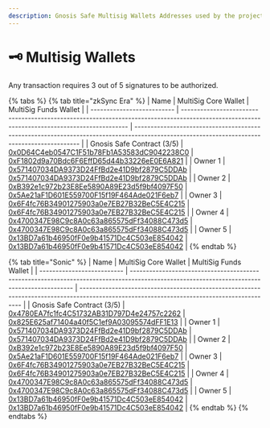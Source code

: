 ```yaml
---
description: Gnosis Safe Multisig Wallets Addresses used by the project
---
```


# 🗝️ Multisig Wallets

Any transaction requires 3 out of 5 signatures to be authorized.

{% tabs %}
{% tab title="zkSync Era" %}
| Name                       | MultiSig Core Wallet                                                                                                                        | MultiSig Funds Wallet                                                                                                                       |
| -------------------------- | ------------------------------------------------------------------------------------------------------------------------------------------- | ------------------------------------------------------------------------------------------------------------------------------------------- |
| Gnosis Safe Contract (3/5) | [0x0D64C4eb0547C1F51b78Fb1A53583dC9042238C0](https://app.safe.global/settings/setup?safe=zksync:0x0D64C4eb0547C1F51b78Fb1A53583dC9042238C0) | [0xF1802d9a70Bdc6F6EffD65d44b33226eE0E6A821](https://app.safe.global/settings/setup?safe=zksync:0xF1802d9a70Bdc6F6EffD65d44b33226eE0E6A821) |
| Owner 1                    | [0x571407034DA9373D24FfBd2e41D9bf2879C5DDAb](https://era.zksync.network/address/0x571407034DA9373D24FfBd2e41D9bf2879C5DDAb)                 | [0x571407034DA9373D24FfBd2e41D9bf2879C5DDAb](https://era.zksync.network/address/0x571407034DA9373D24FfBd2e41D9bf2879C5DDAb)                 |
| Owner 2                    | [0xB392e1c972b23E8Ee5890A89E23d5f9bf4097F50](https://era.zksync.network/address/0xB392e1c972b23E8Ee5890A89E23d5f9bf4097F50)                 | [0x5Ae21aF1D601E559700F15f19F464Ade021F6eb7](https://era.zksync.network/address/0x5Ae21aF1D601E559700F15f19F464Ade021F6eb7)                 |
| Owner 3                    | [0x6F4fc76B34901275903a0e7EB27B32BeC5E4C215](https://era.zksync.network/address/0x6F4fc76B34901275903a0e7EB27B32BeC5E4C215)                 | [0x6F4fc76B34901275903a0e7EB27B32BeC5E4C215](https://era.zksync.network/address/0x6F4fc76B34901275903a0e7EB27B32BeC5E4C215)                 |
| Owner 4                    | [0x4700347E98C9c8A0c63a865575dFf34088C473d5](https://era.zksync.network/address/0x4700347E98C9c8A0c63a865575dFf34088C473d5)                 | [0x4700347E98C9c8A0c63a865575dFf34088C473d5](https://era.zksync.network/address/0x4700347E98C9c8A0c63a865575dFf34088C473d5)                 |
| Owner 5                    | [0x13BD7a61b46950fF0e9b41571Dc4C503eE854042](https://era.zksync.network/address/0x13BD7a61b46950fF0e9b41571Dc4C503eE854042)                 | [0x13BD7a61b46950fF0e9b41571Dc4C503eE854042](https://era.zksync.network/address/0x13BD7a61b46950fF0e9b41571Dc4C503eE854042)                 |
{% endtab %}

{% tab title="Sonic" %}
| Name                       | MultiSig Core Wallet                                                                                                                       | MultiSig Funds Wallet                                                                                                                      |
| -------------------------- | ------------------------------------------------------------------------------------------------------------------------------------------ | ------------------------------------------------------------------------------------------------------------------------------------------ |
| Gnosis Safe Contract (3/5) | [0x4780EA7fc1fc4C51732AB31D797D4e24757c2262](https://app.safe.global/settings/setup?safe=sonic:0x4780EA7fc1fc4C51732AB31D797D4e24757c2262) | [0x825E625af71404a40f5C1ef9A03095574dFF1E13](https://app.safe.global/settings/setup?safe=sonic:0x825E625af71404a40f5C1ef9A03095574dFF1E13) |
| Owner 1                    | [0x571407034DA9373D24FfBd2e41D9bf2879C5DDAb](https://era.zksync.network/address/0x571407034DA9373D24FfBd2e41D9bf2879C5DDAb)                | [0x571407034DA9373D24FfBd2e41D9bf2879C5DDAb](https://era.zksync.network/address/0x571407034DA9373D24FfBd2e41D9bf2879C5DDAb)                |
| Owner 2                    | [0xB392e1c972b23E8Ee5890A89E23d5f9bf4097F50](https://era.zksync.network/address/0xB392e1c972b23E8Ee5890A89E23d5f9bf4097F50)                | [0x5Ae21aF1D601E559700F15f19F464Ade021F6eb7](https://era.zksync.network/address/0x5Ae21aF1D601E559700F15f19F464Ade021F6eb7)                |
| Owner 3                    | [0x6F4fc76B34901275903a0e7EB27B32BeC5E4C215](https://era.zksync.network/address/0x6F4fc76B34901275903a0e7EB27B32BeC5E4C215)                | [0x6F4fc76B34901275903a0e7EB27B32BeC5E4C215](https://era.zksync.network/address/0x6F4fc76B34901275903a0e7EB27B32BeC5E4C215)                |
| Owner 4                    | [0x4700347E98C9c8A0c63a865575dFf34088C473d5](https://era.zksync.network/address/0x4700347E98C9c8A0c63a865575dFf34088C473d5)                | [0x4700347E98C9c8A0c63a865575dFf34088C473d5](https://era.zksync.network/address/0x4700347E98C9c8A0c63a865575dFf34088C473d5)                |
| Owner 5                    | [0x13BD7a61b46950fF0e9b41571Dc4C503eE854042](https://era.zksync.network/address/0x13BD7a61b46950fF0e9b41571Dc4C503eE854042)                | [0x13BD7a61b46950fF0e9b41571Dc4C503eE854042](https://era.zksync.network/address/0x13BD7a61b46950fF0e9b41571Dc4C503eE854042)                |
{% endtab %}
{% endtabs %}

